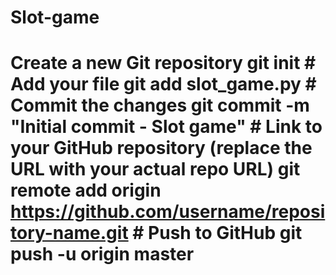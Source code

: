 # Slot-game
# Create a new Git repository git init  # Add your file git add slot_game.py  # Commit the changes git commit -m "Initial commit - Slot game"  # Link to your GitHub repository (replace the URL with your actual repo URL) git remote add origin https://github.com/username/repository-name.git  # Push to GitHub git push -u origin master
